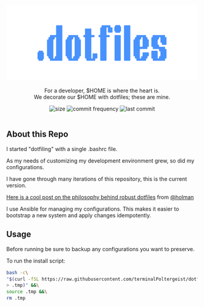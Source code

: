 <div id="top"></div>

<div align="center">
  <a href="https://github.com/terminalPoltergeist/dotfiles">
    <img src="/assets/output-onlinepngtools.png" alt="Logo" width="600" height="200">
  </a>

  <p align="center">
    For a developer, $HOME is where the heart is. 
    <br/>
    We decorate our $HOME with dotfiles; these are mine.
  </p>

  <img src="https://img.shields.io/github/repo-size/terminalPoltergeist/dotfiles" alt="size">
  <img src="https://img.shields.io/github/commit-activity/m/terminalPoltergeist/dotfiles" alt="commit frequency">
  <img src="https://img.shields.io/github/last-commit/terminalPoltergeist/dotfiles" alt="last commit">
</div>

<br/>

## About this Repo

I started "dotfiling" with a single .bashrc file. 

As my needs of customizing my development environment grew, so did my configurations.

I have gone through many iterations of this repository, this is the current version.

[Here is a cool post on the philosophy behind robust dotfiles](https://zachholman.com/2010/08/dotfiles-are-meant-to-be-forked/) from [@holman](https://github.com/holman) 

I use Ansible for managing my configurations. This makes it easier to bootstrap a new system and apply changes idempotently.

## Usage

Before running be sure to backup any configurations you want to preserve.

To run the install script:

```bash
bash -c\
"$(curl -fSL https://raw.githubusercontent.com/terminalPoltergeist/dotfiles/main/install\
> .tmp)" &&\
source .tmp &&\
rm .tmp
```
